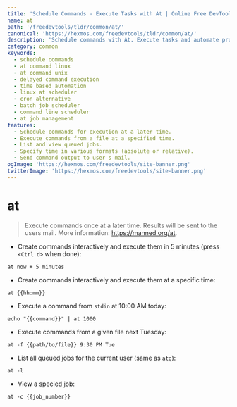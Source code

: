 ```yaml
---
title: 'Schedule Commands - Execute Tasks with At | Online Free DevTools by Hexmos'
name: at
path: '/freedevtools/tldr/common/at/'
canonical: 'https://hexmos.com/freedevtools/tldr/common/at/'
description: 'Schedule commands with At. Execute tasks and automate processes on Unix-like systems. Free online tool, no registration required, for simple time-based automation.'
category: common
keywords:
  - schedule commands
  - at command linux
  - at command unix
  - delayed command execution
  - time based automation
  - linux at scheduler
  - cron alternative
  - batch job scheduler
  - command line scheduler
  - at job management
features:
  - Schedule commands for execution at a later time.
  - Execute commands from a file at a specified time.
  - List and view queued jobs.
  - Specify time in various formats (absolute or relative).
  - Send command output to user's mail.
ogImage: 'https://hexmos.com/freedevtools/site-banner.png'
twitterImage: 'https://hexmos.com/freedevtools/site-banner.png'
---
```


# at

> Execute commands once at a later time.
> Results will be sent to the users mail.
> More information: <https://manned.org/at>.

- Create commands interactively and execute them in 5 minutes (press `<Ctrl d>` when done):

`at now + 5 minutes`

- Create commands interactively and execute them at a specific time:

`at {{hh:mm}}`

- Execute a command from `stdin` at 10:00 AM today:

`echo "{{command}}" | at 1000`

- Execute commands from a given file next Tuesday:

`at -f {{path/to/file}} 9:30 PM Tue`

- List all queued jobs for the current user (same as `atq`):

`at -l`

- View a specied job:

`at -c {{job_number}}`
